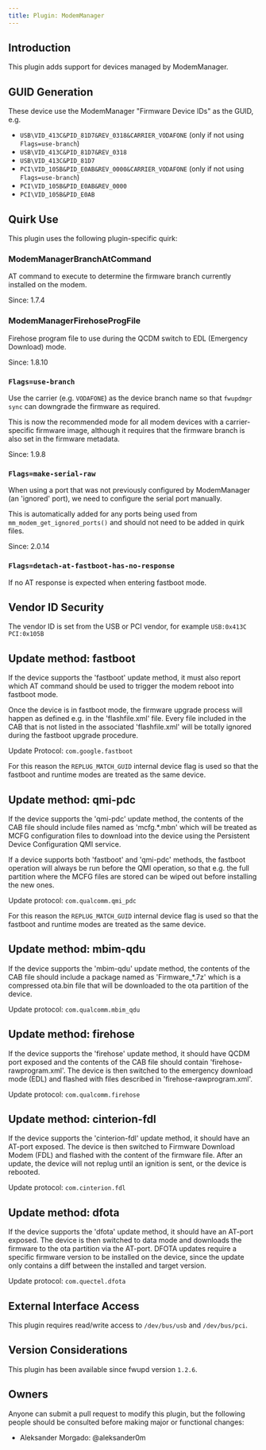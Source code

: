 ```yaml
---
title: Plugin: ModemManager
---
```


## Introduction

This plugin adds support for devices managed by ModemManager.

## GUID Generation

These device use the ModemManager "Firmware Device IDs" as the GUID, e.g.

* `USB\VID_413C&PID_81D7&REV_0318&CARRIER_VODAFONE` (only if not using `Flags=use-branch`)
* `USB\VID_413C&PID_81D7&REV_0318`
* `USB\VID_413C&PID_81D7`
* `PCI\VID_105B&PID_E0AB&REV_0000&CARRIER_VODAFONE` (only if not using `Flags=use-branch`)
* `PCI\VID_105B&PID_E0AB&REV_0000`
* `PCI\VID_105B&PID_E0AB`

## Quirk Use

This plugin uses the following plugin-specific quirk:

### ModemManagerBranchAtCommand

AT command to execute to determine the firmware branch currently installed on the modem.

Since: 1.7.4

### ModemManagerFirehoseProgFile

Firehose program file to use during the QCDM switch to EDL (Emergency Download) mode.

Since: 1.8.10

### `Flags=use-branch`

Use the carrier (e.g. `VODAFONE`) as the device branch name so that `fwupdmgr sync` can downgrade
the firmware as required.

This is now the recommended mode for all modem devices with a carrier-specific firmware image,
although it requires that the firmware branch is also set in the firmware metadata.

Since: 1.9.8

### `Flags=make-serial-raw`

When using a port that was not previously configured by ModemManager (an 'ignored' port), we need
to configure the serial port manually.

This is automatically added for any ports being used from `mm_modem_get_ignored_ports()` and should
not need to be added in quirk files.

Since: 2.0.14

### `Flags=detach-at-fastboot-has-no-response`

If no AT response is expected when entering fastboot mode.

## Vendor ID Security

The vendor ID is set from the USB or PCI vendor, for example `USB:0x413C` `PCI:0x105B`

## Update method: fastboot

If the device supports the 'fastboot' update method, it must also report which
AT command should be used to trigger the modem reboot into fastboot mode.

Once the device is in fastboot mode, the firmware upgrade process will happen
as defined e.g. in the 'flashfile.xml' file. Every file included in the CAB that
is not listed in the associated 'flashfile.xml' will be totally ignored during
the fastboot upgrade procedure.

Update Protocol: `com.google.fastboot`

For this reason the `REPLUG_MATCH_GUID` internal device flag is used so that
the fastboot and runtime modes are treated as the same device.

## Update method: qmi-pdc

If the device supports the 'qmi-pdc' update method, the contents of the CAB
file should include files named as 'mcfg.*.mbn' which will be treated as MCFG
configuration files to download into the device using the Persistent Device
Configuration QMI service.

If a device supports both 'fastboot' and 'qmi-pdc' methods, the fastboot
operation will always be run before the QMI operation, so that e.g. the full
partition where the MCFG files are stored can be wiped out before installing
the new ones.

Update protocol: `com.qualcomm.qmi_pdc`

For this reason the `REPLUG_MATCH_GUID` internal device flag is used so that
the fastboot and runtime modes are treated as the same device.

## Update method: mbim-qdu

If the device supports the 'mbim-qdu' update method, the contents of the CAB
file should include a package named as 'Firmware_*.7z' which is a compressed
ota.bin file that will be downloaded to the ota partition of the device.

Update protocol: `com.qualcomm.mbim_qdu`

## Update method: firehose

If the device supports the 'firehose' update method, it should have QCDM port
exposed and the contents of the CAB file should contain 'firehose-rawprogram.xml'.
The device is then switched to the emergency download mode (EDL) and flashed
with files described in 'firehose-rawprogram.xml'.

Update protocol: `com.qualcomm.firehose`

## Update method: cinterion-fdl

If the device supports the 'cinterion-fdl' update method, it should have an AT-port
exposed. The device is then switched to Firmware Download Modem (FDL) and flashed
with the content of the firmware file. After an update, the device will not replug
until an ignition is sent, or the device is rebooted.

Update protocol: `com.cinterion.fdl`

## Update method: dfota

If the device supports the 'dfota' update method, it should have an AT-port
exposed. The device is then switched to data mode and downloads the
firmware to the ota partition via the AT-port. DFOTA updates require a specific
firmware version to be installed on the device, since the update only contains
a diff between the installed and target version.

Update protocol: `com.quectel.dfota`

## External Interface Access

This plugin requires read/write access to `/dev/bus/usb` and `/dev/bus/pci`.

## Version Considerations

This plugin has been available since fwupd version `1.2.6`.

## Owners

Anyone can submit a pull request to modify this plugin, but the following people should be
consulted before making major or functional changes:

* Aleksander Morgado: @aleksander0m
